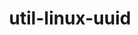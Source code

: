---
title: "util-linux-uuid"
layout: cache
categories: [package, develop-2024-01-21]
meta: {"versions": ["2.38.1"], "compilers": ["cce@=15.0.1", "gcc@=10.3.0", "gcc@=11.1.0", "gcc@=11.3.0", "gcc@=11.4.0", "gcc@=12.3.0", "gcc@=7.3.1", "gcc@=7.5.0", "gcc@=9.4.0", "oneapi@=2023.2.0"], "oss": ["amzn2", "rhel8", "sle_hpc15", "ubuntu18.04", "ubuntu20.04", "ubuntu22.04"], "platforms": ["linux"], "targets": ["aarch64", "neoverse_n1", "neoverse_v1", "ppc64le", "x86_64_v3", "x86_64_v4", "zen4"], "stacks": ["aws-isc", "aws-isc-aarch64", "build_systems", "data-vis-sdk", "developer-tools", "e4s", "e4s-aarch64", "e4s-cray-rhel", "e4s-cray-sles", "e4s-neoverse_v1", "e4s-oneapi", "e4s-power", "e4s-rocm-external", "ml-linux-x86_64-cpu", "ml-linux-x86_64-cuda", "ml-linux-x86_64-rocm", "radiuss", "radiuss-aws", "radiuss-aws-aarch64", "root", "tutorial"], "num_specs": 15, "num_specs_by_stack": {"root": 15, "radiuss-aws-aarch64": 2, "aws-isc-aarch64": 2, "radiuss-aws": 1, "aws-isc": 1, "e4s-cray-rhel": 1, "e4s-cray-sles": 1, "build_systems": 1, "developer-tools": 1, "radiuss": 1, "e4s-neoverse_v1": 1, "e4s-power": 1, "data-vis-sdk": 1, "e4s": 1, "e4s-rocm-external": 1, "e4s-oneapi": 1, "e4s-aarch64": 1, "ml-linux-x86_64-rocm": 1, "ml-linux-x86_64-cpu": 1, "ml-linux-x86_64-cuda": 1, "tutorial": 2}}
spec_details: [{"hash": "dsqzfbezf2n3r7p2qfj7yxfxngawq26c", "compiler": "gcc@=7.3.1", "versions": ["2.38.1"], "os": "amzn2", "platform": "linux", "target": "aarch64", "variants": ["build_system=autotools"], "stacks": ["root", "radiuss-aws-aarch64", "aws-isc-aarch64"], "size": "-", "tarball": "https://binaries.spack.io/releases/develop-2024-01-21/build_cache/linux-amzn2-aarch64/gcc-7.3.1/util-linux-uuid-2.38.1/linux-amzn2-aarch64-gcc-7.3.1-util-linux-uuid-2.38.1-dsqzfbezf2n3r7p2qfj7yxfxngawq26c.spack"}, {"hash": "cjpllhupd26maeqvohzslv5d6wu4vh3w", "compiler": "gcc@=7.3.1", "versions": ["2.38.1"], "os": "amzn2", "platform": "linux", "target": "x86_64_v3", "variants": ["build_system=autotools"], "stacks": ["radiuss-aws", "root", "aws-isc"], "size": "-", "tarball": "https://binaries.spack.io/releases/develop-2024-01-21/build_cache/linux-amzn2-x86_64_v3/gcc-7.3.1/util-linux-uuid-2.38.1/linux-amzn2-x86_64_v3-gcc-7.3.1-util-linux-uuid-2.38.1-cjpllhupd26maeqvohzslv5d6wu4vh3w.spack"}, {"hash": "zykcukdji6op2ydbzs5jaidak2svvhhk", "compiler": "gcc@=7.3.1", "versions": ["2.38.1"], "os": "amzn2", "platform": "linux", "target": "neoverse_n1", "variants": ["build_system=autotools"], "stacks": ["root", "radiuss-aws-aarch64", "aws-isc-aarch64"], "size": "-", "tarball": "https://binaries.spack.io/releases/develop-2024-01-21/build_cache/linux-amzn2-neoverse_n1/gcc-7.3.1/util-linux-uuid-2.38.1/linux-amzn2-neoverse_n1-gcc-7.3.1-util-linux-uuid-2.38.1-zykcukdji6op2ydbzs5jaidak2svvhhk.spack"}, {"hash": "b74uzw4w7wtd27jc4lezishbtmubi6cl", "compiler": "cce@=15.0.1", "versions": ["2.38.1"], "os": "rhel8", "platform": "linux", "target": "zen4", "variants": ["build_system=autotools"], "stacks": ["e4s-cray-rhel", "root"], "size": "-", "tarball": "https://binaries.spack.io/releases/develop-2024-01-21/build_cache/linux-rhel8-zen4/cce-15.0.1/util-linux-uuid-2.38.1/linux-rhel8-zen4-cce-15.0.1-util-linux-uuid-2.38.1-b74uzw4w7wtd27jc4lezishbtmubi6cl.spack"}, {"hash": "5ow7icphpkm6j7cfxc2bm2fs2lwjtcwg", "compiler": "gcc@=10.3.0", "versions": ["2.38.1"], "os": "sle_hpc15", "platform": "linux", "target": "x86_64_v4", "variants": ["build_system=autotools"], "stacks": ["root", "e4s-cray-sles"], "size": "-", "tarball": "https://binaries.spack.io/releases/develop-2024-01-21/build_cache/linux-sle_hpc15-x86_64_v4/gcc-10.3.0/util-linux-uuid-2.38.1/linux-sle_hpc15-x86_64_v4-gcc-10.3.0-util-linux-uuid-2.38.1-5ow7icphpkm6j7cfxc2bm2fs2lwjtcwg.spack"}, {"hash": "vhsdtd2hpanuknfkckcyceobfo6ju5u5", "compiler": "gcc@=7.5.0", "versions": ["2.38.1"], "os": "ubuntu18.04", "platform": "linux", "target": "x86_64_v3", "variants": ["build_system=autotools"], "stacks": ["build_systems", "developer-tools", "radiuss", "root"], "size": "-", "tarball": "https://binaries.spack.io/releases/develop-2024-01-21/build_cache/linux-ubuntu18.04-x86_64_v3/gcc-7.5.0/util-linux-uuid-2.38.1/linux-ubuntu18.04-x86_64_v3-gcc-7.5.0-util-linux-uuid-2.38.1-vhsdtd2hpanuknfkckcyceobfo6ju5u5.spack"}, {"hash": "z4glznodznbtvedvqy367clyqyr3ap4w", "compiler": "gcc@=11.4.0", "versions": ["2.38.1"], "os": "ubuntu20.04", "platform": "linux", "target": "neoverse_v1", "variants": ["build_system=autotools"], "stacks": ["root", "e4s-neoverse_v1"], "size": "-", "tarball": "https://binaries.spack.io/releases/develop-2024-01-21/build_cache/linux-ubuntu20.04-neoverse_v1/gcc-11.4.0/util-linux-uuid-2.38.1/linux-ubuntu20.04-neoverse_v1-gcc-11.4.0-util-linux-uuid-2.38.1-z4glznodznbtvedvqy367clyqyr3ap4w.spack"}, {"hash": "gb7n4icbzizbdswe3sbz52eajcmk3iis", "compiler": "gcc@=9.4.0", "versions": ["2.38.1"], "os": "ubuntu20.04", "platform": "linux", "target": "ppc64le", "variants": ["build_system=autotools"], "stacks": ["e4s-power", "root"], "size": "-", "tarball": "https://binaries.spack.io/releases/develop-2024-01-21/build_cache/linux-ubuntu20.04-ppc64le/gcc-9.4.0/util-linux-uuid-2.38.1/linux-ubuntu20.04-ppc64le-gcc-9.4.0-util-linux-uuid-2.38.1-gb7n4icbzizbdswe3sbz52eajcmk3iis.spack"}, {"hash": "klycvpo46z5tfe6wrvu5epce7lxq7el3", "compiler": "gcc@=11.1.0", "versions": ["2.38.1"], "os": "ubuntu20.04", "platform": "linux", "target": "x86_64_v3", "variants": ["build_system=autotools"], "stacks": ["data-vis-sdk", "root"], "size": "-", "tarball": "https://binaries.spack.io/releases/develop-2024-01-21/build_cache/linux-ubuntu20.04-x86_64_v3/gcc-11.1.0/util-linux-uuid-2.38.1/linux-ubuntu20.04-x86_64_v3-gcc-11.1.0-util-linux-uuid-2.38.1-klycvpo46z5tfe6wrvu5epce7lxq7el3.spack"}, {"hash": "4cxnxbpxrcc4bdemcnoljwl3stnehkrl", "compiler": "gcc@=11.4.0", "versions": ["2.38.1"], "os": "ubuntu20.04", "platform": "linux", "target": "x86_64_v3", "variants": ["build_system=autotools"], "stacks": ["e4s", "root", "e4s-rocm-external"], "size": "-", "tarball": "https://binaries.spack.io/releases/develop-2024-01-21/build_cache/linux-ubuntu20.04-x86_64_v3/gcc-11.4.0/util-linux-uuid-2.38.1/linux-ubuntu20.04-x86_64_v3-gcc-11.4.0-util-linux-uuid-2.38.1-4cxnxbpxrcc4bdemcnoljwl3stnehkrl.spack"}, {"hash": "arpi5xz2dolve4gnqsv6zik3rsa3dknu", "compiler": "oneapi@=2023.2.0", "versions": ["2.38.1"], "os": "ubuntu20.04", "platform": "linux", "target": "x86_64_v3", "variants": ["build_system=autotools"], "stacks": ["e4s-oneapi", "root"], "size": "-", "tarball": "https://binaries.spack.io/releases/develop-2024-01-21/build_cache/linux-ubuntu20.04-x86_64_v3/oneapi-2023.2.0/util-linux-uuid-2.38.1/linux-ubuntu20.04-x86_64_v3-oneapi-2023.2.0-util-linux-uuid-2.38.1-arpi5xz2dolve4gnqsv6zik3rsa3dknu.spack"}, {"hash": "cdnjf3kdqqddus63vithmmq22e6m6pzs", "compiler": "gcc@=11.4.0", "versions": ["2.38.1"], "os": "ubuntu22.04", "platform": "linux", "target": "aarch64", "variants": ["build_system=autotools"], "stacks": ["e4s-aarch64", "root"], "size": "-", "tarball": "https://binaries.spack.io/releases/develop-2024-01-21/build_cache/linux-ubuntu22.04-aarch64/gcc-11.4.0/util-linux-uuid-2.38.1/linux-ubuntu22.04-aarch64-gcc-11.4.0-util-linux-uuid-2.38.1-cdnjf3kdqqddus63vithmmq22e6m6pzs.spack"}, {"hash": "onnzsin4tg73fsvn4ytawzit7tsrewpu", "compiler": "gcc@=11.3.0", "versions": ["2.38.1"], "os": "ubuntu22.04", "platform": "linux", "target": "x86_64_v3", "variants": ["build_system=autotools"], "stacks": ["ml-linux-x86_64-rocm", "ml-linux-x86_64-cpu", "ml-linux-x86_64-cuda", "root"], "size": "-", "tarball": "https://binaries.spack.io/releases/develop-2024-01-21/build_cache/linux-ubuntu22.04-x86_64_v3/gcc-11.3.0/util-linux-uuid-2.38.1/linux-ubuntu22.04-x86_64_v3-gcc-11.3.0-util-linux-uuid-2.38.1-onnzsin4tg73fsvn4ytawzit7tsrewpu.spack"}, {"hash": "i3erqqzg6zdavb5xq3x442ydx5ngblr7", "compiler": "gcc@=11.4.0", "versions": ["2.38.1"], "os": "ubuntu22.04", "platform": "linux", "target": "x86_64_v3", "variants": ["build_system=autotools"], "stacks": ["tutorial", "root"], "size": "-", "tarball": "https://binaries.spack.io/releases/develop-2024-01-21/build_cache/linux-ubuntu22.04-x86_64_v3/gcc-11.4.0/util-linux-uuid-2.38.1/linux-ubuntu22.04-x86_64_v3-gcc-11.4.0-util-linux-uuid-2.38.1-i3erqqzg6zdavb5xq3x442ydx5ngblr7.spack"}, {"hash": "uuv7juh7hova3ysq6ulroup3afxryi5y", "compiler": "gcc@=12.3.0", "versions": ["2.38.1"], "os": "ubuntu22.04", "platform": "linux", "target": "x86_64_v3", "variants": ["build_system=autotools"], "stacks": ["tutorial", "root"], "size": "-", "tarball": "https://binaries.spack.io/releases/develop-2024-01-21/build_cache/linux-ubuntu22.04-x86_64_v3/gcc-12.3.0/util-linux-uuid-2.38.1/linux-ubuntu22.04-x86_64_v3-gcc-12.3.0-util-linux-uuid-2.38.1-uuv7juh7hova3ysq6ulroup3afxryi5y.spack"}]
---